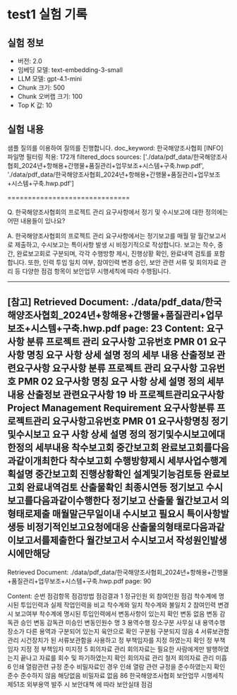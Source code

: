 # test1 실험 기록
## 실험 정보
- 버전: 2.0
- 임베딩 모델: text-embedding-3-small
- LLM 모델: gpt-4.1-mini
- Chunk 크기: 500
- Chunk 오버랩 크기: 100
- Top K 값: 10

## 실험 내용
샘플 질의를 이용하여 질의를 진행합니다.
doc_keyword: 한국해양조사협회
[INFO] 파일명 필터링 적용: 172개
filtered_docs sources: ['./data/pdf_data/한국해양조사협회_2024년+항해용+간행물+품질관리+업무보조+시스템+구축.hwp.pdf', './data/pdf_data/한국해양조사협회_2024년+항해용+간행물+품질관리+업무보조+시스템+구축.hwp.pdf']

==============================

Q. 한국해양조사협회의 프로젝트 관리 요구사항에서 정기 및 수시보고에 대한 정의에는 어떤 내용들이 있나요?

A. 한국해양조사협회의 프로젝트 관리 요구사항에서는 정기보고를 매월 말 월간보고서로 제출하고, 수시보고는 특이사항 발생 시 비정기적으로 작성합니다. 보고는 착수, 중간, 완료보고회로 구분되며, 각각 수행방향 제시, 진행상황 확인, 완료내역 검토를 포함합니다. 또한, 인력 투입 일치 여부, 참여인력 변경 승인, 보안 관련 서류 및 회의자료 관리 등 다양한 점검 항목이 보안업무 시행세칙에 따라 수행됩니다.

------------------------------

[참고]
Retrieved Document: ./data/pdf_data/한국해양조사협회_2024년+항해용+간행물+품질관리+업무보조+시스템+구축.hwp.pdf
page: 23
Content: 요구사항 분류 프로젝트 관리 요구사항 고유번호 PMR 01 요구사항 명칭 요구 사항 상세 설명 정의 세부 내용 산출정보 관련요구사항 요구사항 분류 프로젝트 관리 요구사항 고유번호 PMR 02 요구사항 명칭 요구 사항 상세 설명 정의 세부 내용 산출정보 관련요구사항 19 바 프로젝트관리요구사항 Project Management Requirement 요구사항분류 프로젝트관리 요구사항고유번호 PMR 01 요구사항명칭 정기및수시보고 요구 사항 상세 설명 정의 정기및수시보고에대한정의 세부내용 착수보고회 중간보고회 완료보고회를다음과같이개최한다 착수보고회 수행방향제시 세부사업수행계획설명 중간보고회 진행상황확인 설계및기능검토등 완료보고회 완료내역검토 산출물확인 최종시연등 정기보고 수시보고를다음과같이수행한다 정기보고 산출물 월간보고서 의형태로제출 매월말근무일이내 수시보고 필요시 특이사항발생등 비정기적인보고요청에대응 산출물의형태로다음과같이보고서를제출한다 월간보고서 수시보고서 작성원인발생시에만해당
------------------------------
Retrieved Document: ./data/pdf_data/한국해양조사협회_2024년+항해용+간행물+품질관리+업무보조+시스템+구축.hwp.pdf
page: 90

Content: 순번 점검항목 점검방법 점검결과 1 정규인원 외 참여인원 점검 착수계에 명시된 투입인력과 실제 작업인력을 비교 착수계와 일치 착수계와 불일치 2 참여인력 변경 시 보고여부 착수계에 명시된 투입인력에서 변동사항이 있는지 확인 변동 없음 변동 감독관 승인 변동 감독관 미승인 변동인원수 명 3 용역수행 장소구분 사무실 내 용역수행 장소가 다른 용역과 구분되어 있는지 육안으로 확인 구분됨 구분되지 않음 4 서류보관함 관리 시건장치가 된 서류보관함을 사용하고 정 부책임자를 지정 하였는지 확인 정 부책임자 지정 정 부책임자 미지정 5 회의자료 관리 회의자료는 필요한 사람에게만 발행하였는지 끝나고 자료를 회수 및 파기하였는지 확인 회의자료 관리 철저 회의자료 관리 미흡 6 인쇄 열람관련 규정 준수 비밀자료인 경우 인쇄 열람 관련 규정을 준수하였는지 확인 준수 준수하지 않음 해당없음 비밀자료 없음 86 한국해양조사협회 보안업무 시행세칙 제51조 외부용역 발주 시 보안대책 에 따라 보안실태 점검
